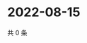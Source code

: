 # 2022-08-15

共 0 条

<!-- BEGIN WEIBO -->
<!-- 最后更新时间 Mon Aug 15 2022 05:00:48 GMT+0800 (China Standard Time) -->

<!-- END WEIBO -->
